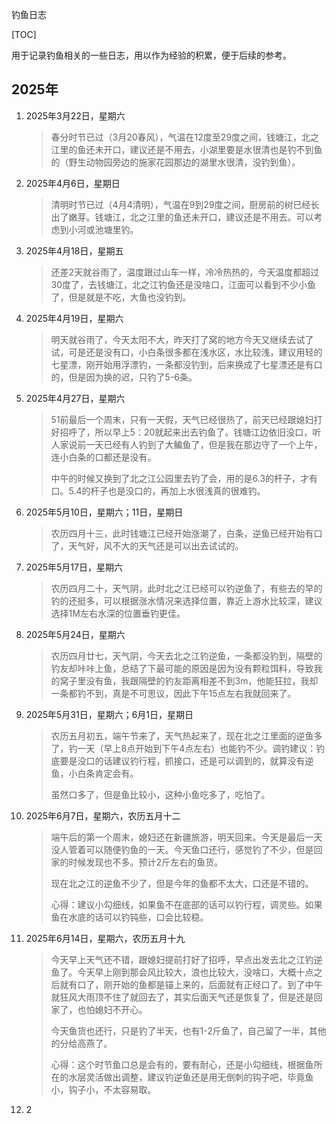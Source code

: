 钓鱼日志

[TOC]

用于记录钓鱼相关的一些日志，用以作为经验的积累，便于后续的参考。

## 2025年

1. 2025年3月22日，星期六

   > 春分时节已过（3月20春风），气温在12度至29度之间，钱塘江，北之江里的鱼还未开口，建议还是不用去，小湖里要是水很清也是钓不到鱼的（野生动物园旁边的施家花园那边的湖里水很清，没钓到鱼）。

2. 2025年4月6日，星期日

   > 清明时节已过（4月4清明），气温在9到29度之间，厨房前的树已经长出了嫩芽。钱塘江，北之江里的鱼还未开口，建议还是不用去。可以考虑到小河或池塘里钓。

3. 2025年4月18日，星期五

   > 还差2天就谷雨了，温度跟过山车一样，冷冷热热的，今天温度都超过30度了，去钱塘江，北之江钓鱼还是没啥口，江面可以看到不少小鱼了，但是就是不吃，大鱼也没钓到。

4. 2025年4月19日，星期六

   > 明天就谷雨了，今天太阳不大，昨天打了窝的地方今天又继续去试了试，可是还是没有口，小白条很多都在浅水区，水比较浅，建议用轻的七星漂，刚开始用浮漂钓，一条都没钓到，后来换成了七星漂还是有口的，但是因为换的迟，只钓了5-6条。

5. 2025年4月27日，星期六

   > 51前最后一个周末，只有一天假，天气已经很热了，前天已经跟媳妇打好招呼了，所以早上5：20就起来出去钓鱼了。钱塘江边依旧没口，听人家说前一天已经有人钓到了大鳊鱼了，但是我在那边守了一个上午，连小白条的口都还是没有。
   >
   > 中午的时候又换到了北之江公园里去钓了会，用的是6.3的杆子，才有口。5.4的杆子也是没口的，再加上水很浅真的很难钓。

6. 2025年5月10日，星期六；11日，星期日

   > 农历四月十三，此时钱塘江已经开始涨潮了，白条，逆鱼已经开始有口了，天气好，风不大的天气还是可以出去试试的。

7. 2025年5月17日，星期六

   > 农历四月二十，天气阴，此时北之江已经可以钓逆鱼了，有些去的早的钓的还挺多，可以根据涨水情况来选择位置，靠近上游水比较深，建议选择1M左右水深的位置垂钓更佳。

8. 2025年5月24日，星期六

   > 农历四月廿七，天气阴，今天去北之江钓逆鱼，一条都没钓到，隔壁的钓友却咔咔上鱼，总结了下最可能的原因是因为没有颗粒饵料，导致我的窝子里没有鱼，我跟隔壁的钓友距离相差不到3m，他能狂拉，我却一条都钓不到，真是不可思议，因此下午15点左右我就回来了。

9. 2025年5月31日，星期六；6月1日，星期日

   > 农历五月初五，端午节来了，天气热起来了，现在北之江里面的逆鱼多了，钓一天（早上8点开始到下午4点左右）也能钓不少。调钓建议：钓底要是没口的话建议钓行程，抓接口，还是可以调到的，就算没有逆鱼，小白条肯定会有。
   >
   > 虽然口多了，但是鱼比较小，这种小鱼吃多了，吃怕了。

10. 2025年6月7日，星期六，农历五月十二

    > 端午后的第一个周末，媳妇还在新疆旅游，明天回来。今天是最后一天没人管着可以随便钓鱼的一天。今天鱼口还行，感觉钓了不少，但是回家的时候发现也不多。预计2斤左右的鱼货。
    >
    > 现在北之江的逆鱼不少了，但是今年的鱼都不太大，口还是不错的。
    >
    > 心得：建议小勾细线，如果鱼不在底部的话可以钓行程，调灵些。如果鱼在水底的话可以钓钝些，口会比较稳。

11. 2025年6月14日，星期六，农历五月十九

    > 今天早上天气还不错，跟媳妇提前打好了招呼，早点出发去北之江钓逆鱼了。今天早上刚到那会风比较大，浪也比较大，没啥口，大概十点之后就有口了，刚开始的鱼都是锚上来的，后面就有正经口了。到了中午就狂风大雨顶不住了就回去了，其实后面天气还是恢复了，但是还是回家了，也怕媳妇不开心。
    >
    > 今天鱼货也还行，只是钓了半天，也有1-2斤鱼了，自己留了一半，其他的分给高燕了。
    >
    > 心得：这个时节鱼口总是会有的，要有耐心，还是小勾细线，根据鱼所在的水层灵活做出调整，建议钓逆鱼还是用无倒刺的钩子吧，毕竟鱼小，钩子小，不太容易取。

2. 2